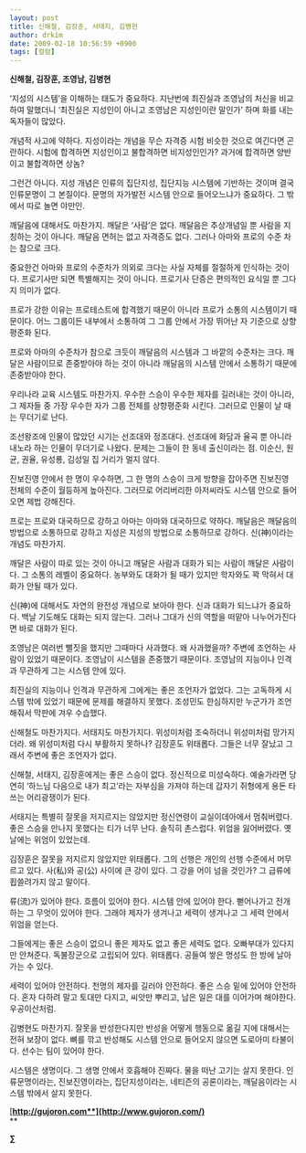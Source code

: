 ```yaml
---
layout: post
title: 신해철, 김장훈, 서태지, 김병현
author: drkim
date: 2009-02-18 10:56:59 +0900
tags: [컬럼]
---
```

**신해철, 김장훈, 조영남, 김병현**

‘지성의 시스템’을 이해하는 태도가 중요하다. 지난번에 최진실과 조영남의 처신을 비교하여 말했더니 ‘최진실은 지성인이 아니고 조영남은 지성인이란 말인가’ 하며 화를 내는 독자들이 많았다.

개념적 사고에 약하다. 지성이라는 개념을 무슨 자격증 시험 비슷한 것으로 여긴다면 곤란하다. 시험에 합격하면 지성인이고 불합격하면 비지성인인가? 과거에 합격하면 양반이고 불합격하면 상놈?

그런건 아니다. 지성 개념은 인류의 집단지성, 집단지능 시스템에 기반하는 것이며 결국 인류문명이 그 본질이다. 문명의 자가발전 시스템 안으로 들어오느냐가 중요하다. 그 밖에서 따로 놀면 야만인.

깨달음에 대해서도 마찬가지. 깨달은 ‘사람’은 없다. 깨달음은 추상개념일 뿐 사람을 지칭하는 것이 아니다. 깨달음 면허는 없고 자격증도 없다. 그러나 아마와 프로의 수준 차는 참으로 크다.

중요한건 아마와 프로의 수준차가 의외로 크다는 사실 자체를 절절하게 인식하는 것이다. 프로기사만 되면 특별해지는 것이 아니다. 프로기사 단증은 편의적인 요식일 뿐 그다지 의미가 없다. 

프로가 강한 이유는 프로테스트에 합격했기 때문이 아니라 프로가 소통의 시스템이기 때문이다. 어느 그룹이든 내부에서 소통하여 그 그룹 안에서 가장 뛰어난 자 기준으로 상향평준화 된다.

프로와 아마의 수준차가 참으로 크듯이 깨달음의 시스템과 그 바깥의 수준차는 크다. 깨달은 사람이므로 존중받아야 하는 것이 아니라 깨달음의 시스템 안에서 소통하기 때문에 존중받아야 한다.

우리나라 교육 시스템도 마찬가지. 우수한 스승이 우수한 제자를 길러내는 것이 아니라, 그 제자들 중 가장 우수한 자가 그룹 전체를 상향평준화 시킨다. 그러므로 인물이 날 때는 무더기로 난다.

조선왕조에 인물이 많았던 시기는 선조대와 정조대다. 선조대에 화담과 율곡 뿐 아니라 내노라 하는 인물이 무더기로 나왔다. 문제는 그들이 한 동네 출신이라는 점. 이순신, 원균, 권율, 유성룡, 김성일 집 거리가 멀지 않다. 

진보진영 안에서 한 명이 우수하면, 그 한 명의 스승이 크게 방향을 잡아주면 진보진영 전체의 수준이 월등하게 높아진다. 그러므로 어리버리한 아저씨라도 시스템 안으로 들어오면 제법 강해진다.

프로는 프로와 대국하므로 강하고 아마는 아마와 대국하므로 약하다. 깨달음은 깨달음의 방법으로 소통하므로 강하고 지성은 지성의 방법으로 소통하므로 강하다. 신(神)이라는 개념도 마찬가지.

깨달은 사람이 따로 있는 것이 아니고 깨달은 사람과 대화가 되는 사람이 깨달은 사람이다. 그 소통의 레벨이 중요하다. 농부와도 대화가 될 때가 있지만 학자와도 꽉 막혀서 대화가 안될 때가 있다.

신(神)에 대해서도 자연의 완전성 개념으로 보아야 한다. 신과 대화가 되느냐가 중요하다. 백날 기도해도 대화는 되지 않는다. 그러나 그대가 신의 역할을 떠맡아 나누어가진다면 바로 대화가 된다. 

조영남은 여러번 뻘짓을 했지만 그때마다 사과했다. 왜 사과했을까? 주변에 조언하는 사람이 있었기 때문이다. 조영남이 시스템을 존중했기 때문이다. 조영남의 지능이나 인격과 무관하게 그는 시스템 안에 있다.

최진실의 지능이나 인격과 무관하게 그에게는 좋은 조언자가 없었다. 그는 고독하게 시스템 밖에 있었기 때문에 문제를 해결하지 못했다. 조성민도 한심하지만 누군가가 조언해줘서 막판에 겨우 수습했다.

신해철도 마찬가지다. 서태지도 마찬가지다. 위성미처럼 조숙하더니 위성미처럼 망가지더라. 왜 위성미처럼 다시 부활하지 못하나? 김장훈도 위태롭다. 그들은 너무 잘났고 그래서 주변에 좋은 조언자가 없다.

신해철, 서태지, 김장훈에게는 좋은 스승이 없다. 정신적으로 미성숙하다. 예술가라면 당연히 ‘하느님 다음으로 내가 최고’라는 자부심을 가져야 하는데 갑자기 쥐형에게 용돈 타쓰는 어리광쟁이가 된다.

서태지는 특별히 잘못을 저지르지는 않았지만 정신연령이 교실이데아에서 멈춰버렸다. 좋은 스승을 만나지 못했다는 티가 너무 난다. 솔직히 촌스럽다. 위엄을 잃어버렸다. 옛날에는 위엄이 있었는데.

김장훈은 잘못을 저지르지 않았지만 위태롭다. 그의 선행은 개인의 선행 수준에서 머무르고 있다. 사(私)와 공(公) 사이에 큰 강이 있다. 그 강을 어이 넘을 것인가? 그 급류에 휩쓸려가지 않고 말이다.

류(流)가 있어야 한다. 흐름이 있어야 한다. 시스템 안에 있어야 한다. 뻗어나가고 전개하는 그 무엇이 있어야 한다. 그래야 제자가 생겨나고 세력이 생겨나고 그 세력 안에서 위엄을 얻는다. 

그들에게는 좋은 스승이 없으니 좋은 제자도 없고 좋은 세력도 없다. 오빠부대가 있다지만 안쳐준다. 독불장군으로 고립되어 있다. 위태롭다. 공들여 쌓은 명성도 한 방에 날아가는 수 있다. 

세력이 있어야 안전하다. 천명의 제자를 길러야 안전하다. 좋은 스승 밑에 있어야 안전하다. 혼자 다하려 말고 토대만 다지고, 씨앗만 뿌리고, 남은 일은 대를 이어가며 해야한다. 우공이산처럼. 

김병현도 마찬가지. 잘못을 반성한다지만 반성을 어떻게 행동으로 옮길 지에 대해서는 전혀 보장이 없다. 뼈를 깎고 반성해도 시스템 안으로 들어오지 않으면 도로아미 타불이다. 선수는 팀이 있어야 한다.

시스템은 생명이다. 그 생명 안에서 호흡해야 진짜다. 물을 떠난 고기는 살지 못한다. 인류문명이라는, 진보진영이라는, 집단지성이라는, 네티즌의 공론이라는, 깨달음이라는 시스템 밖에서 살지 못한다.

[**http://gujoron.com**](http://www.gujoron.com/)**  
** 

**∑**